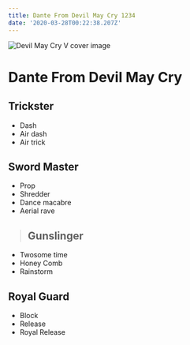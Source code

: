 ```yaml
---
title: Dante From Devil May Cry 1234
date: '2020-03-28T00:22:38.207Z'
---
```

![Devil May Cry V cover image](https://awsimages.detik.net.id/community/media/visual/2018/06/12/c635f7ae-15d2-40c4-be12-9fef0f710083_169.png?w=700&q=90 "Devil May Cry V cover image")

# Dante From Devil May Cry

## Trickster

* Dash
* Air dash
* Air trick

## Sword Master

* Prop
* Shredder
* Dance macabre
* Aerial rave

> ## Gunslinger

* Twosome time
* Honey Comb
* Rainstorm

## Royal Guard

* Block
* Release
* Royal Release